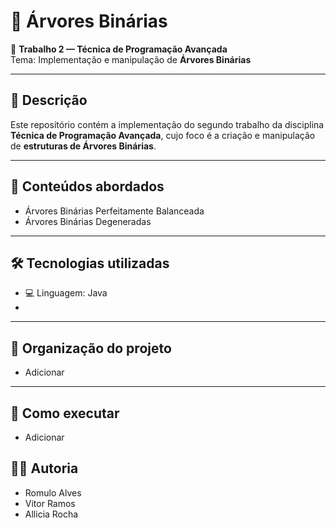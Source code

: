 # 🌳 Árvores Binárias

📘 **Trabalho 2 — Técnica de Programação Avançada**  
Tema: Implementação e manipulação de **Árvores Binárias**

---

## 📂 Descrição

Este repositório contém a implementação do segundo trabalho da disciplina **Técnica de Programação Avançada**, cujo foco é a criação e manipulação de **estruturas de Árvores Binárias**.

---

## 🧠 Conteúdos abordados
- Árvores Binárias Perfeitamente Balanceada
- Árvores Binárias Degeneradas

---

## 🛠️ Tecnologias utilizadas

- 💻 Linguagem: Java
- 
---

## 📎 Organização do projeto
- Adicionar

---

## 🚀 Como executar
- Adicionar

## 👨‍🏫 Autoria
- Romulo Alves
- Vitor Ramos
- Allicia Rocha

